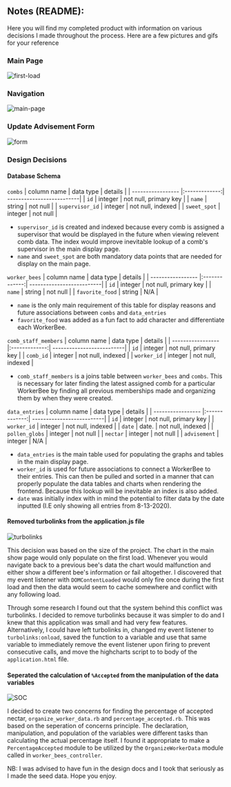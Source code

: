 ## Notes (README):
Here you will find my completed product with information on various decisions I made throughout the process. Here are a few pictures and gifs for your reference 

### Main Page
![first-load](https://github.com/Shaphen/shaphen_bee_challenged/blob/master/app/assets/images/first_load.png)

### Navigation
![main-page](https://github.com/Shaphen/shaphen_bee_challenged/blob/master/app/assets/images/main_features.gif)

### Update Advisement Form
![form](https://github.com/Shaphen/shaphen_bee_challenged/blob/master/app/assets/images/form.png)

### Design Decisions

#### Database Schema
`combs`
| column name       | data type     | details                   |
| ----------------- |:-------------:| --------------------------|
| `id`              | integer       | not null, primary key     |
| `name`            | string        | not null                  |
| `supervisor_id`   | integer       | not null, indexed         |
| `sweet_spot`      | integer       | not null                  |
* `supervisor_id` is created and indexed because every comb is assigned a supervisor that would be displayed in the future when viewing relevent comb data. The index would improve inevitable lookup of a comb's supervisor in the main display page.
* `name` and `sweet_spot` are both mandatory data points that are needed for display on the main page.

`worker_bees`
| column name       | data type     | details                   |
| ----------------- |:-------------:| --------------------------|
| `id`              | integer       | not null, primary key     |
| `name`            | string        | not null                  |
| `favorite_food`   | string        | N/A                       |
* `name` is the only main requirement of this table for display reasons and future associations between `combs` and `data_entries`
* `favorite_food` was added as a fun fact to add character and differentiate each WorkerBee.

`comb_staff_members`
| column name       | data type     | details                   |
| ----------------- |:-------------:| --------------------------|
| `id`              | integer       | not null, primary key     |
| `comb_id`         | integer       | not null, indexed         |
| `worker_id`       | integer       | not null, indexed         |
* `comb_staff_members` is a joins table between `worker_bees` and `combs`. This is necessary for later finding the latest assigned comb for a particular WorkerBee by finding all previous memberships made and organizing them by when they were created.

`data_entries`
| column name       | data type     | details                   |
| ----------------- |:-------------:| --------------------------|
| `id`              | integer       | not null, primary key     |
| `worker_id`       | integer       | not null, indexed         |
| `date`            | date.         | not null, indexed         |
| `pollen_globs`    | integer       | not null                  |
| `nectar`          | integer       | not null                  |
| `advisement`      | integer       | N/A                       |
* `data_entries` is the main table used for populating the graphs and tables in the main display page.
* `worker_id` is used for future associations to connect a WorkerBee to their entries. This can then be pulled and sorted in a manner that can properly populate the data tables and charts when rendering the frontend. Because this lookup will be inevitable an index is also added.
* `date` was initially index with in mind the potential to filter data by the date inputted (I.E only showing all entries from 8-13-2020).

#### Removed turbolinks from the application.js file
![turbolinks](https://github.com/Shaphen/shaphen_bee_challenged/blob/master/app/assets/images/remove_turbolinks.png)

This decision was based on the size of the project. The chart in the main show page would only populate on the first load. Whenever you would navigate back to a previous bee's data the chart would malfunction and either show a different bee's information or fail altogether. I discovered that my event listener with `DOMContentLoaded` would only fire once during the first load and then the data would seem to cache somewhere and conflict with any following load.

Through some research I found out that the system behind this conflict was turbolinks. I decided to remove turbolinks because it was simpler to do and I knew that this application was small and had very few features. Alternatively, I could have left turbolinks in, changed my event listener to `turbolinks:onload`, saved the function to a variable and use that same variable to immediately remove the event listener upon firing to prevent consecutive calls, and move the highcharts script to to body of the `application.html` file.
  
#### Seperated the calculation of `%Accepted` from the manipulation of the data variables
![SOC](https://github.com/Shaphen/shaphen_bee_challenged/blob/master/app/assets/images/SOP.png)

I decided to create two concerns for finding the percentage of accepted nectar, `organize_worker_data.rb` and `percentage_accepted.rb`. This was based on the seperation of concerns principle. The declaration, manipulation, and population of the variables were different tasks than calculating the actual percentage itself. I found it appropriate to make a `PercentageAccepted` module to be utilized by the `OrganizeWorkerData` module called in `worker_bees_controller`.
  
NB: I was advised to have fun in the design docs and I took that seriously as I made the seed data. Hope you enjoy.
